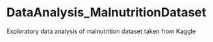 # DataAnalysis_MalnutritionDataset
Exploratory data analysis of malnutrition dataset taken from Kaggle
